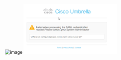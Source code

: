 ![image](https://github.com/Indhujaasreedhar/testingpublic/assets/152179789/1a062d63-4f74-44de-8561-72fc54695d60)
![Test](https://github.com/Indhujaasreedhar/testingpublic/blob/main/docs/.document360/assets/3.png)
